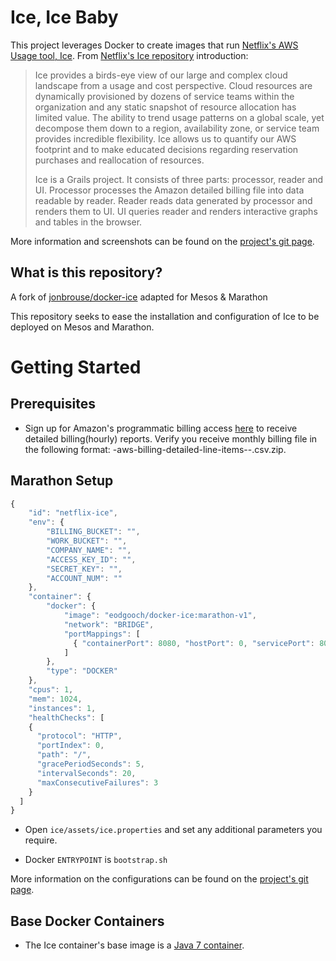# Ice, Ice Baby 

This project leverages Docker to create images that run [Netflix's AWS Usage tool, Ice](https://github.com/Netflix/ice). From [Netflix's Ice repository](https://github.com/Netflix/ice) introduction:

> Ice provides a birds-eye view of our large and complex cloud landscape
> from a usage and cost perspective. Cloud resources are dynamically
> provisioned by dozens of service teams within the organization and any
> static snapshot of resource allocation has limited value. The ability
> to trend usage patterns on a global scale, yet decompose them down to
> a region, availability zone, or service team provides incredible
> flexibility. Ice allows us to quantify our AWS footprint and to make
> educated decisions regarding reservation purchases and reallocation of
> resources.
> 
> Ice is a Grails project. It consists of three parts: processor, reader
> and UI. Processor processes the Amazon detailed billing file into data
> readable by reader. Reader reads data generated by processor and
> renders them to UI. UI queries reader and renders interactive graphs
> and tables in the browser.

More information and screenshots can be found on the [project's git page](https://github.com/Netflix/ice). 

## What is this repository?

A fork of [jonbrouse/docker-ice](https://github.com/jonbrouse/docker-ice) adapted for Mesos & Marathon

This repository seeks to ease the installation and configuration of Ice to be deployed on Mesos and Marathon. 

# Getting Started

## Prerequisites 

 - Sign up for Amazon's programmatic billing access [here](http://docs.aws.amazon.com/awsaccountbilling/latest/aboutv2/detailed-billing-reports.html) to receive detailed billing(hourly) reports. Verify you receive monthly billing file in the following format: <accountid>-aws-billing-detailed-line-items-<year>-<month>.csv.zip.

## Marathon Setup
       
 ```javascript
 {
     "id": "netflix-ice",
     "env": {
         "BILLING_BUCKET": "",
         "WORK_BUCKET": "",
         "COMPANY_NAME": "",
         "ACCESS_KEY_ID": "",
         "SECRET_KEY": "",
         "ACCOUNT_NUM": ""
     },
     "container": {
         "docker": {
             "image": "eodgooch/docker-ice:marathon-v1",
             "network": "BRIDGE",
             "portMappings": [
               { "containerPort": 8080, "hostPort": 0, "servicePort": 8001, "protocol": "tcp" }
             ]
         },
         "type": "DOCKER"
     },
     "cpus": 1,
     "mem": 1024,
     "instances": 1,
     "healthChecks": [
     {
       "protocol": "HTTP",
       "portIndex": 0,
       "path": "/",
       "gracePeriodSeconds": 5,
       "intervalSeconds": 20,
       "maxConsecutiveFailures": 3
     }
   ]
 }
 ```
 
 - Open `ice/assets/ice.properties` and set any additional parameters you require.
 
 - Docker `ENTRYPOINT` is `bootstrap.sh` 
 
More information on the configurations can be found on the [project's git page](https://github.com/Netflix/ice). 

## Base Docker Containers

- The Ice container's base image is a [Java 7 container](https://registry.hub.docker.com/u/jonbrouse/java/).
